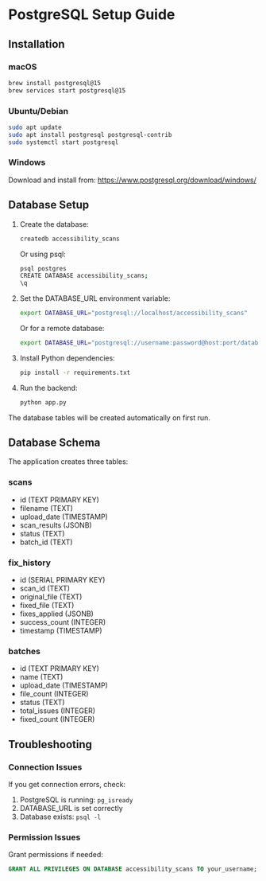 # PostgreSQL Setup Guide

## Installation

### macOS

```bash
brew install postgresql@15
brew services start postgresql@15
```

### Ubuntu/Debian

```bash
sudo apt update
sudo apt install postgresql postgresql-contrib
sudo systemctl start postgresql
```

### Windows

Download and install from: <https://www.postgresql.org/download/windows/>

## Database Setup

1. Create the database:

    ```bash
    createdb accessibility_scans
    ```

    Or using psql:

    ```bash
    psql postgres
    CREATE DATABASE accessibility_scans;
    \q
    ```

2. Set the DATABASE_URL environment variable:

    ```bash
    export DATABASE_URL="postgresql://localhost/accessibility_scans"
    ```

    Or for a remote database:

    ```bash
    export DATABASE_URL="postgresql://username:password@host:port/database"
    ```

3. Install Python dependencies:

    ```bash
    pip install -r requirements.txt
    ```

4. Run the backend:

    ```bash
    python app.py
    ```

The database tables will be created automatically on first run.

## Database Schema

The application creates three tables:

### scans

- id (TEXT PRIMARY KEY)
- filename (TEXT)
- upload_date (TIMESTAMP)
- scan_results (JSONB)
- status (TEXT)
- batch_id (TEXT)

### fix_history

- id (SERIAL PRIMARY KEY)
- scan_id (TEXT)
- original_file (TEXT)
- fixed_file (TEXT)
- fixes_applied (JSONB)
- success_count (INTEGER)
- timestamp (TIMESTAMP)

### batches

- id (TEXT PRIMARY KEY)
- name (TEXT)
- upload_date (TIMESTAMP)
- file_count (INTEGER)
- status (TEXT)
- total_issues (INTEGER)
- fixed_count (INTEGER)

## Troubleshooting

### Connection Issues

If you get connection errors, check:

1. PostgreSQL is running: `pg_isready`
2. DATABASE_URL is set correctly
3. Database exists: `psql -l`

### Permission Issues

Grant permissions if needed:

```sql
GRANT ALL PRIVILEGES ON DATABASE accessibility_scans TO your_username;
